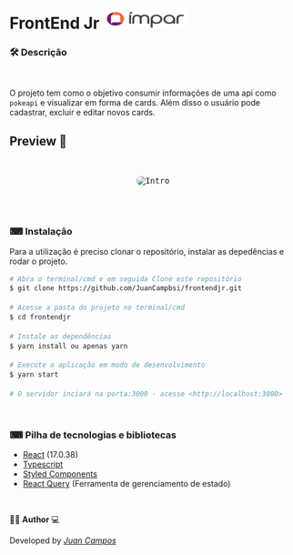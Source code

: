 <p align="center">
<h1>
 FrontEnd Jr 
 <img width="150" style="border-radius: 10px" height="37" src="https://github.com/JuanCampbsi/frontendjr/blob/02d23696b4eba860c1c633b359351911e6c11c80/src/assets/Impar_fivicon.png" alt="Intro"> 
</h1>
</p>

### 🛠  Descrição   

</br>

O projeto tem como o objetivo consumir informações de uma api como `pokeapi` e visualizar em forma de cards. Além disso o usuário pode cadastrar, excluir e editar novos cards.


## Preview 📱
</br>

<p align="center">
  <kbd>
 <img width="850" style="border-radius: 10px" height="550" src="https://github.com/JuanCampbsi/frontendjr/blob/40e64ae040c647c2f8e843fa59a3f64862f4b8a8/src/assets/systempreview.gif" alt="Intro"> 
  </kbd>
  </br>
</p>

</br>
</br>

### ⌨ Instalação
Para a utilização é preciso clonar o repositório, instalar as depedências e rodar o projeto.

```bash
# Abra o terminal/cmd e em seguida Clone este repositório
$ git clone https://github.com/JuanCampbsi/frontendjr.git

# Acesse a pasta do projeto no terminal/cmd
$ cd frontendjr

# Instale as dependências
$ yarn install ou apenas yarn

# Execute a aplicação em modo de desenvolvimento
$ yarn start

# O servidor inciará na porta:3000 - acesse <http://localhost:3000>

```

</br>

### ⌨ Pilha de tecnologias e bibliotecas

-   [React](https://github.com/facebook/react) (17.0.38)
-   [Typescript](https://www.typescriptlang.org/)
-   [Styled Components](https://www.styled-components.com/)
-   [React Query](https://react-query.tanstack.com/reference/QueryClient) (Ferramenta de gerenciamento de estado)

</br>

👨‍💻 **Author** 💻

Developed by [_Juan Campos_](https://www.linkedin.com/in/juancampos-ferreira/)

